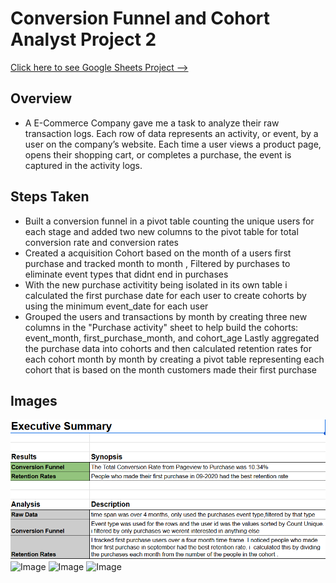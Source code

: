 # Conversion Funnel and Cohort Analyst Project 2

[Click here to see Google Sheets Project --> ](https://docs.google.com/spreadsheets/d/13sr1Y74RvONUH_Iw43jgVmJMnsJZ7LrZqNQQC64F-BA/edit?usp=sharing)

## Overview
* A E-Commerce Company gave me a task to analyze their raw transaction logs. Each row of data represents an activity, or event, by a user on the company’s website. Each time a user views a product page, opens their shopping cart, or completes a purchase, the event is captured in the activity logs.

## Steps Taken
* Built a conversion funnel in a pivot table counting the unique users for each stage and added two new columns to the pivot table for total conversion rate and conversion rates
* Created a acquisition Cohort based on the month of a users first purchase and tracked month to month , Filtered by purchases to eliminate event types that didnt end in purchases 
* With the new purchase activitity being isolated in its own table i calculated the first purchase date for each user to create cohorts by using the minimum event_date for each user
* Grouped the users and transactions by month by creating three new columns in the "Purchase activity" sheet to help build the cohorts: event_month, first_purchase_month, and cohort_age
Lastly aggregated the purchase data into cohorts and then calculated retention rates for each cohort month by month by creating a pivot table representing each cohort that is based on the month customers made their first purchase 

## Images

![Image](Executivesummary.png)
![Image](src/Img/darkmode.png)
![Image](src/Img/darkmode.png)
![Image](src/Img/darkmode.png)











